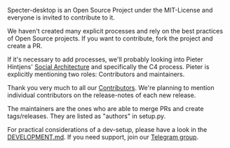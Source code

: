 Specter-desktop is an Open Source Project under the MIT-License and everyone is invited to contribute to it.

We haven't created many explicit processes and rely on the best practices of Open Source projects. If you want to contribute, fork the project and create a PR. 

If it's necessary to add processes, we'll probably looking into Pieter Hintjens' [Social Architecture](https://hintjens.gitbooks.io/social-architecture/content/) and specifically the C4 process. Pieter is explicitly mentioning two roles: Contributors and maintainers. 

Thank you very much to all our [Contributors](https://github.com/cryptoadvance/specter-desktop/graphs/contributors). 
We're planning to mention individual contributors on the release-notes of each new release.

The maintainers are the ones who are able to merge PRs and create tags/releases. They are listed as "authors" in setup.py.

For practical considerations of a dev-setup, please have a look in the [DEVELOPMENT.md](./DEVELOPMENT.md). If you need support, join our  [Telegram group](https://t.me/spectersupport). 
